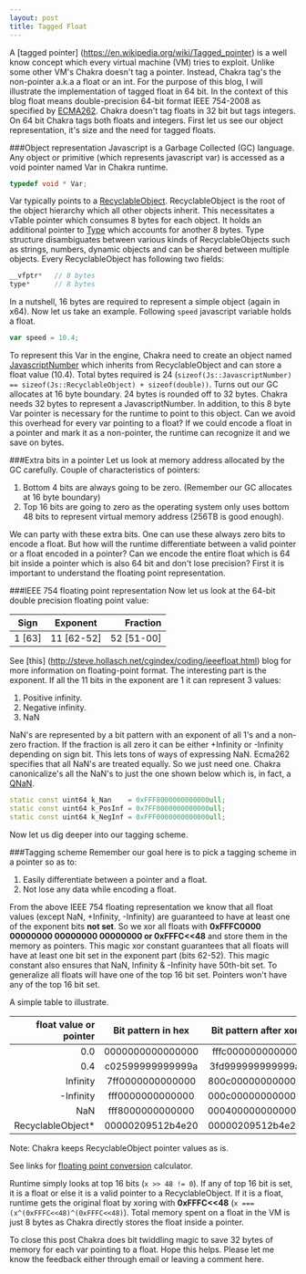 ```yaml
---
layout: post
title: Tagged Float
---
```


A [tagged pointer] (https://en.wikipedia.org/wiki/Tagged_pointer) is a well know concept which every virtual machine (VM) tries to exploit. Unlike some other VM's Chakra doesn't tag a pointer. Instead, Chakra tag's the non-pointer a.k.a a float or an int. For the purpose of this blog, I will illustrate the implementation of tagged float in 64 bit. In the context of this blog float means double-precision 64-bit format IEEE 754-2008 as specified by [ECMA262](http://tc39.github.io/ecma262/#sec-ecmascript-language-types-number-type). Chakra doesn't tag floats in 32 bit but tags integers. On 64 bit Chakra tags both floats and integers. First let us see our object representation, it's size and the need for tagged floats.
<!--more-->
###Object representation
Javascript is a Garbage Collected (GC) language. Any object or primitive (which represents javascript var) is accessed as a void pointer named Var in Chakra runtime.

```C++
typedef void * Var;
``` 

Var typically points to a [RecyclableObject](https://github.com/Microsoft/ChakraCore/blob/master/lib/Runtime/Types/RecyclableObject.h#L191). RecyclableObject is the root of the object hierarchy which all other objects inherit. This necessitates a vTable pointer which consumes 8 bytes for each object. It holds an additional pointer to [Type](https://github.com/Microsoft/ChakraCore/blob/master/lib/Runtime/Types/Type.h#L22) which accounts for another 8 bytes. Type structure disambiguates between various kinds of RecyclableObjects such as strings, numbers, dynamic objects  and can be shared between multiple objects. Every RecyclableObject has following two fields:

```C++
__vfptr*   // 8 bytes
type*      // 8 bytes
```

In a nutshell, 16 bytes are required to represent a simple object (again in x64).  Now let us take an example. Following `speed` javascript variable holds a float. 

```js
var speed = 10.4;
```

To represent this Var in the engine, Chakra need to create an object named [JavascriptNumber](https://github.com/Microsoft/ChakraCore/blob/master/lib/Runtime/Library/JavascriptNumber.h) which inherits from RecyclableObject and can store a float value (10.4). Total bytes required is 24 (`sizeof(Js::JavascriptNumber) == sizeof(Js::RecyclableObject) + sizeof(double))`. Turns out our GC allocates at 16 byte boundary. 24 bytes is rounded off to 32 bytes. Chakra needs 32 bytes to represent a JavascriptNumber. In addition, to this 8 byte Var pointer is necessary for the runtime to point to this object. Can we avoid this overhead for every var pointing to a float? If we could encode a float in a pointer and mark it as a non-pointer, the runtime can recognize it and we save on bytes.

###Extra bits in a pointer
Let us look at memory address allocated by the GC carefully.
Couple of characteristics of pointers:

 1. Bottom 4 bits are always going to be zero. (Remember our GC allocates at 16 byte boundary)
 2. Top 16 bits are going to zero as the operating system only uses bottom 48 bits to represent virtual memory address (256TB is good enough).
 
We can party with these extra bits. One can use these always zero bits to encode a float. But how will the runtime differentiate between a valid pointer or a float encoded in a pointer? Can we encode the entire float which is 64 bit inside a pointer which is also 64 bit and don't lose precision? First it is important to understand the floating point representation. 

###IEEE 754 floating point representation
Now let us look at the 64-bit double precision floating point value: 

|Sign|Exponent|Fraction|
|----|:------:|-------:|
|1 [63]|11 [62-52]|52 [51-00]|

See [this] (http://steve.hollasch.net/cgindex/coding/ieeefloat.html) blog for more information on floating-point format. The interesting part is the exponent. If all the 11 bits in the exponent are 1 it can represent 3 values:

1. Positive infinity.
2. Negative infinity.
3. NaN

NaN's are represented by a bit pattern with an exponent of all 1's and a non-zero fraction. If the fraction is all zero it can be either +Infinity or -Infinity depending on sign bit. This lets tons of ways of expressing NaN. Ecma262 specifies that all NaN's are treated equally. So we just need one. Chakra canonicalize's all the NaN's to just the one shown below which is, in fact, a [QNaN](https://en.wikipedia.org/wiki/NaN). 

```C++
static const uint64 k_Nan    = 0xFFF8000000000000ull;
static const uint64 k_PosInf = 0x7FF0000000000000ull;
static const uint64 k_NegInf = 0xFFF0000000000000ull;
```

Now let us dig deeper into our tagging scheme.

###Tagging scheme
Remember our goal here is to pick a tagging scheme in a pointer so as to:

1. Easily differentiate between a pointer and a float.
2. Not lose any data while encoding a float.

From the above IEEE 754 floating representation we know that all float values (except NaN, +Infinity, -Infinity) are guaranteed to have at least one of the exponent bits **not set**. So we xor all floats with **0xFFFC0000 00000000 00000000 00000000 or 0xFFFC<<48** and store them in the memory as pointers. This magic xor constant guarantees that all floats will have at least one bit set in the exponent part (bits 62-52). This magic constant also ensures that NaN, Infinity & -Infinity have 50th-bit set. To generalize all floats will have one of the top 16 bit set. Pointers won't have any of the top 16 bit set. 

A simple table to illustrate.

|float value or pointer|Bit pattern in hex|Bit pattern after xor|
|---:|:---:|:---:|
|0.0|0000000000000000|fffc000000000000|
|0.4|c02599999999999a|3fd999999999999a|
|Infinity|7ff0000000000000|800c000000000000|
|-Infinity|fff0000000000000|000c000000000000|
|NaN|fff8000000000000|0004000000000000|
|RecyclableObject*|00000209512b4e20|00000209512b4e20|

Note: Chakra keeps RecyclableObject pointer values as is. 

See links for [floating point conversion](http://babbage.cs.qc.edu/courses/cs341/IEEE-754.html) calculator.

Runtime simply looks at top 16 bits (`x >> 48 != 0`). If any of top 16 bit is set, it is a float or else it is a valid pointer to a RecyclableObject. If it is a float, runtime gets the original float by xoring with **0xFFFC<<48** (`x ===  (x^(0xFFFC<<48)^(0xFFFC<<48)`). Total memory spent on a float in the VM is just 8 bytes as Chakra directly stores the float inside a pointer.

To close this post Chakra does bit twiddling magic to save 32 bytes of memory for each var pointing to a float. Hope this helps. Please let me know the feedback either through email or leaving a comment here. 
